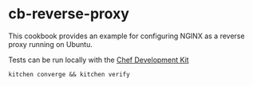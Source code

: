 # cb-reverse-proxy

This cookbook provides an example for configuring NGINX as a reverse proxy running on Ubuntu.

Tests can be run locally with the [Chef Development Kit](https://downloads.chef.io/chef-dk/)
```
kitchen converge && kitchen verify
```
